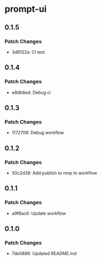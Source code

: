 # prompt-ui

## 0.1.5

### Patch Changes

- 3d9122a: CI test

## 0.1.4

### Patch Changes

- e8db6ed: Debug ci

## 0.1.3

### Patch Changes

- 1172709: Debug workflow

## 0.1.2

### Patch Changes

- 50c2d38: Add publish to nmp to workflow

## 0.1.1

### Patch Changes

- a9f6ac6: Update workflow

## 0.1.0

### Patch Changes

- 7de0886: Updated README.md
